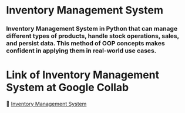 # Inventory Management System
###  Inventory Management System in Python that can manage different types of products, handle stock operations, sales, and persist data. This method of OOP concepts makes confident in applying them in real-world use cases.


# Link of  Inventory Management System at Google Collab

🔗 [Inventory Management System](https://colab.research.google.com/drive/1rMWZ-YiABvnX9Z7ogm7t-fdgFNdHyUQD)
